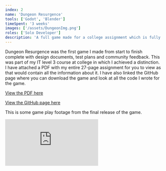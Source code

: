 ```yaml
---
index: 2
name: 'Dungeon Resurgence'
tools: ['Godot', 'Blender']
timeSpent: '3 weeks'
images: ['/assets/DungeonImg.png']
roles: ['Solo Developer']
description: 'A full game made for a college assignment which is fully documented.'
---
```


Dungeon Resurgence was the first game I made from start to finish complete with design documents, test plans and community feedback. This was part of my IT level 3 course at college in which I achieved a distinction. I have attached a PDF with my entire 27-page assignment for you to view as that would contain all the information about it. I have also linked the GitHub page where you can download the game and look at all the code I wrote for the game.

[View the PDF here](/assets/8.2GameDev.pdf)

[View the GitHub page here](https://github.com/mr-spicysauce/Dungeon-Resurgence)

This is some game play footage from the final release of the game.

<iframe
    src="https://www.youtube.com/embed/XPTWFq4Mfoo?si=LbICtv0CcdTYPfZg"
    title="YouTube video"
    allowFullScreen
    frameborder="0"
></iframe>
